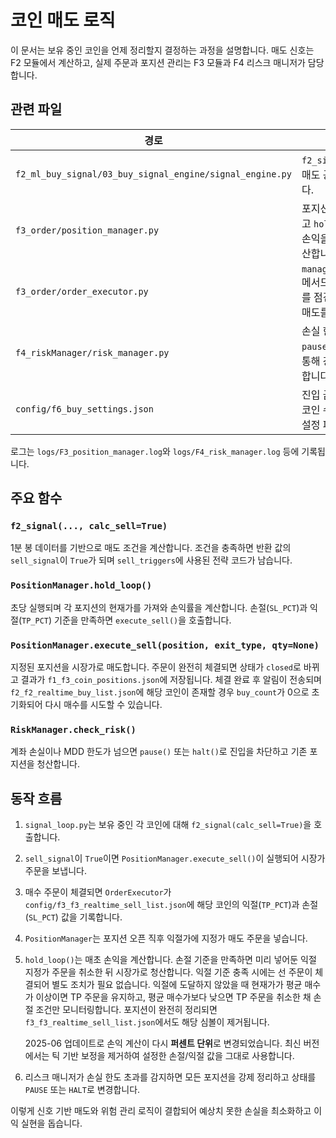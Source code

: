 # 코인 매도 로직

이 문서는 보유 중인 코인을 언제 정리할지 결정하는 과정을 설명합니다.
매도 신호는 F2 모듈에서 계산하고, 실제 주문과 포지션 관리는
F3 모듈과 F4 리스크 매니저가 담당합니다.

## 관련 파일

| 경로 | 설명 |
| --- | --- |
| `f2_ml_buy_signal/03_buy_signal_engine/signal_engine.py` | `f2_signal()` 함수가 매도 공식을 평가합니다. |
| `f3_order/position_manager.py` | 포지션 정보를 저장하고 `hold_loop()`에서 손익을 주기적으로 계산합니다. |
| `f3_order/order_executor.py` | `manage_positions()` 메서드로 포지션 상태를 점검하고 필요 시 매도를 실행합니다. |
| `f4_riskManager/risk_manager.py` | 손실 한도 초과 시 `pause()`나 `halt()`를 통해 강제 청산을 수행합니다. |
| `config/f6_buy_settings.json` | 진입 금액과 동시 보유 코인 수 등을 지정하는 설정 파일입니다. |

로그는 `logs/F3_position_manager.log`와 `logs/F4_risk_manager.log` 등에 기록됩니다.

## 주요 함수

### `f2_signal(..., calc_sell=True)`
1분 봉 데이터를 기반으로 매도 조건을 계산합니다.
조건을 충족하면 반환 값의 `sell_signal`이 `True`가 되며
`sell_triggers`에 사용된 전략 코드가 남습니다.

### `PositionManager.hold_loop()`
초당 실행되며 각 포지션의 현재가를 가져와 손익률을 계산합니다.
손절(`SL_PCT`)과 익절(`TP_PCT`) 기준을 만족하면
`execute_sell()`을 호출합니다.

### `PositionManager.execute_sell(position, exit_type, qty=None)`
지정된 포지션을 시장가로 매도합니다.
주문이 완전히 체결되면 상태가 `closed`로 바뀌고 결과가 `f1_f3_coin_positions.json`에 저장됩니다.
체결 완료 후 알림이 전송되며 `f2_f2_realtime_buy_list.json`에 해당 코인이 존재할 경우 `buy_count`가 0으로 초기화되어 다시 매수를 시도할 수 있습니다.

### `RiskManager.check_risk()`
계좌 손실이나 MDD 한도가 넘으면 `pause()` 또는 `halt()`로 진입을 차단하고
기존 포지션을 청산합니다.

## 동작 흐름

1. `signal_loop.py`는 보유 중인 각 코인에 대해 `f2_signal(calc_sell=True)`을 호출합니다.
2. `sell_signal`이 `True`이면 `PositionManager.execute_sell()`이 실행되어 시장가 주문을 보냅니다.
3. 매수 주문이 체결되면 `OrderExecutor`가 `config/f3_f3_realtime_sell_list.json`에
   해당 코인의 익절(`TP_PCT`)과 손절(`SL_PCT`) 값을 기록합니다.
4. `PositionManager`는 포지션 오픈 직후 익절가에 지정가 매도 주문을 넣습니다.
5. `hold_loop()`는 매초 손익을 계산합니다. 손절 기준을 만족하면 미리 넣어둔
   익절 지정가 주문을 취소한 뒤 시장가로 청산합니다. 익절 기준 충족 시에는
   선 주문이 체결되어 별도 조치가 필요 없습니다. 익절에 도달하지 않았을 때
   현재가가 평균 매수가 이상이면 TP 주문을 유지하고, 평균 매수가보다 낮으면
   TP 주문을 취소한 채 손절 조건만 모니터링합니다.
   포지션이 완전히 정리되면 `f3_f3_realtime_sell_list.json`에서도 해당 심볼이
   제거됩니다.
   
   2025-06 업데이트로 손익 계산이 다시 **퍼센트 단위**로 변경되었습니다.
   최신 버전에서는 틱 기반 보정을 제거하여 설정한 손절/익절 값을 그대로 사용합니다.
6. 리스크 매니저가 손실 한도 초과를 감지하면 모든 포지션을 강제 정리하고
   상태를 `PAUSE` 또는 `HALT`로 변경합니다.

이렇게 신호 기반 매도와 위험 관리 로직이 결합되어
예상치 못한 손실을 최소화하고 이익 실현을 돕습니다.
